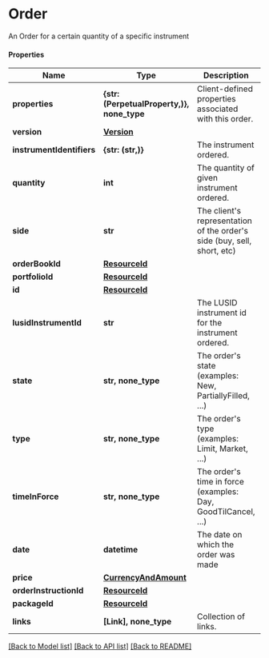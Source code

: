 # Order

An Order for a certain quantity of a specific instrument

#### Properties
Name | Type | Description | Notes
------------ | ------------- | ------------- | -------------
**properties** | **{str: (PerpetualProperty,)}, none_type** | Client-defined properties associated with this order. | [optional] 
**version** | [**Version**](Version.md) |  | [optional] 
**instrumentIdentifiers** | **{str: (str,)}** | The instrument ordered. | 
**quantity** | **int** | The quantity of given instrument ordered. | 
**side** | **str** | The client&#x27;s representation of the order&#x27;s side (buy, sell, short, etc) | 
**orderBookId** | [**ResourceId**](ResourceId.md) |  | [optional] 
**portfolioId** | [**ResourceId**](ResourceId.md) |  | 
**id** | [**ResourceId**](ResourceId.md) |  | 
**lusidInstrumentId** | **str** | The LUSID instrument id for the instrument ordered. | 
**state** | **str, none_type** | The order&#x27;s state (examples: New, PartiallyFilled, ...) | [optional] 
**type** | **str, none_type** | The order&#x27;s type (examples: Limit, Market, ...) | [optional] 
**timeInForce** | **str, none_type** | The order&#x27;s time in force (examples: Day, GoodTilCancel, ...) | [optional] 
**date** | **datetime** | The date on which the order was made | [optional] 
**price** | [**CurrencyAndAmount**](CurrencyAndAmount.md) |  | [optional] 
**orderInstructionId** | [**ResourceId**](ResourceId.md) |  | [optional] 
**packageId** | [**ResourceId**](ResourceId.md) |  | [optional] 
**links** | **[Link], none_type** | Collection of links. | [optional] 

[[Back to Model list]](../README.md#documentation-for-models) [[Back to API list]](../README.md#documentation-for-api-endpoints) [[Back to README]](../README.md)

